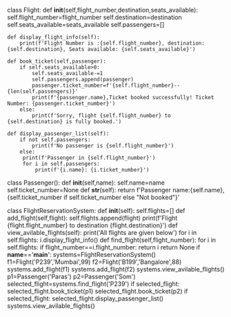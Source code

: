 class Flight:
    def __init__(self,flight_number,destination,seats_available):
        self.flight_number=flight_number
        self.destination=destination
        self.seats_available=seats_available
        self.passengers=[]

    def display_flight_info(self):
        print(f'Flight Number is :{self.flight_number}, destination:{self.destination}, Seats available: {self.seats_available}')

    def book_ticket(self,passenger):
        if self.seats_available>0:
            self.seats_available-=1
            self.passengers.append(passenger)
            passenger.ticket_number=f'{self.flight_number}--{len(self.passengers)}'
            print(f'{passenger.name},Ticket booked successfully! Ticket Number: {passenger.ticket_number}')
        else:
            print(f'Sorry, flight {self.flight_number} to {self.destination} is fully booked.')
    
    def display_passenger_list(self):
        if not self.passengers:
            print(f'No passenger is {self.flight_number}')
        else: 
         print(f'Passenger in {self.flight_number}')
         for i in self.passengers:
             print(f'{i.name}: {i.ticket_number}')

class Passenger():
    def __init__(self,name):
        self.name=name
        self.ticket_number=None
    def __str__(self):
        return f'Passenger name:{self.name}, {self.ticket_number if self.ticket_number else "Not booked"}'
    
class FlightReservationSystem:
    def __init__(self):
        self.flights=[]
    def add_flight(self,flight):
        self.flights.append(flight)
        print(f'Flight {flight.flight_number} to destination {flight.destination}')
    def view_avilable_flights(self):
        print('All flights are given below')
        for i in self.flights:
            i.display_flight_info()
    def find_flight(self,flight_number):
        for i in self.flights:
            if flight_number==i.flight_number:
                return i
        return None
if __name__=='__main__':
    systems=FlightReservationSystem()
    f1=Flight('P239','Mumbai',99)
    f2=Flight('B199','Bangalore',88)
    systems.add_flight(f1)
    systems.add_flight(f2)
    systems.view_avilable_flights()
    p1=Passenger('Paras')
    p2=Passenger('Som')
    selected_flight=systems.find_flight('P239')
    if selected_flight:
        selected_flight.book_ticket(p1)
        selected_flight.book_ticket(p2)
    if selected_flight:
        selected_flight.display_passenger_list()
        systems.view_avilable_flights()
 
